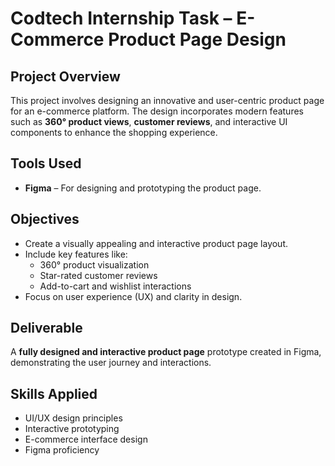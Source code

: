 # Codtech Internship Task – E-Commerce Product Page Design

## Project Overview
This project involves designing an innovative and user-centric product page for an e-commerce platform. The design incorporates modern features such as **360° product views**, **customer reviews**, and interactive UI components to enhance the shopping experience.

## Tools Used
- **Figma** – For designing and prototyping the product page.

## Objectives
- Create a visually appealing and interactive product page layout.
- Include key features like:
  - 360° product visualization
  - Star-rated customer reviews
  - Add-to-cart and wishlist interactions
- Focus on user experience (UX) and clarity in design.

## Deliverable
A **fully designed and interactive product page** prototype created in Figma, demonstrating the user journey and interactions.

## Skills Applied
- UI/UX design principles
- Interactive prototyping
- E-commerce interface design
- Figma proficiency

